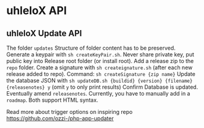 # uhleloX API

## uhleloX Update API
The folder `updates` Structure of folder content has to be preserved.
Generate a keypair with `sh createKeyPair.sh`. Never share private key, put public key into Release root folder (or install root).
Add a release zip to the `repo` folder.
Create a signature with `sh createignature.sh` (after each new release added to repo). Command: `sh createSignature {zip name}`
Update the database JSON with `sh updateDB.sh {buildid} {version} {filename} {releasenotes} y` (omit `y` to only print results)
Confirm Database is updated. Eventually amend `releasenotes`. Currently, you have to manually add in a `roadmap`. Both support HTML syntax.

Read more about trigger options on inspiring repo https://github.com/ozzi-/php-app-updater
